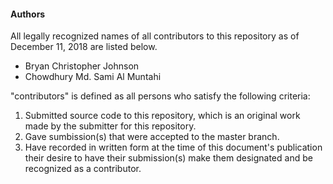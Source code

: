 #### Authors

All legally recognized names of all contributors to this repository as of December 11, 2018 are listed below.

*   Bryan Christopher Johnson
*   Chowdhury Md. Sami Al Muntahi

"contributors" is defined as all persons who satisfy the following criteria:

1.  Submitted source code to this repository, which is an original work made by the submitter for this repository.
2.  Gave sumbission(s) that were accepted to the master branch.
3.  Have recorded in written form at the time of this document's publication their desire to have their submission(s) make them designated and be recognized as a contributor.
